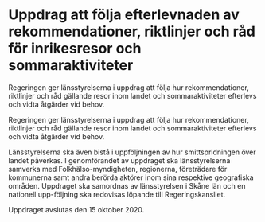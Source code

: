 # Uppdrag att följa efterlevnaden av rekommendationer, riktlinjer och råd för inrikesresor och sommaraktiviteter

Regeringen ger länsstyrelserna i uppdrag att följa hur rekommendationer, riktlinjer och råd gällande resor inom landet och sommaraktiviteter efterlevs och vidta åtgärder vid behov.

Regeringen ger länsstyrelserna i uppdrag att följa hur rekommendationer, riktlinjer och råd gällande resor inom landet och sommaraktiviteter efterlevs och vidta åtgärder vid behov.

Länsstyrelserna ska även bistå i uppföljningen av hur smittspridningen över landet påverkas. I genomförandet av uppdraget ska länsstyrelserna samverka med Folkhälso-myndigheten, regionerna, företrädare för kommunerna samt andra berörda aktörer inom sina respektive geografiska områden. Uppdraget ska samordnas av länsstyrelsen i Skåne län och en nationell upp-följning ska redovisas löpande till Regeringskansliet.

Uppdraget avslutas den 15 oktober 2020.
